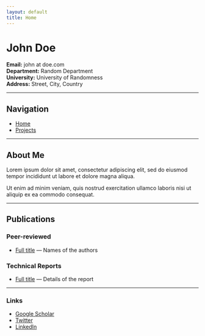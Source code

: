 ```yaml
---
layout: default
title: Home
---
```


# John Doe

**Email:** john at doe.com  
**Department:** Random Department  
**University:** University of Randomness  
**Address:** Street, City, Country

---

## Navigation
- [Home](index.md)
- [Projects](projects.md)

---

## About Me
Lorem ipsum dolor sit amet, consectetur adipiscing elit, sed do eiusmod tempor incididunt ut labore et dolore magna aliqua.

Ut enim ad minim veniam, quis nostrud exercitation ullamco laboris nisi ut aliquip ex ea commodo consequat.

---

## Publications

### Peer-reviewed
- [Full title](#) — Names of the authors

### Technical Reports
- [Full title](#) — Details of the report

---

### Links
- [Google Scholar](#)
- [Twitter](#)
- [LinkedIn](#)
